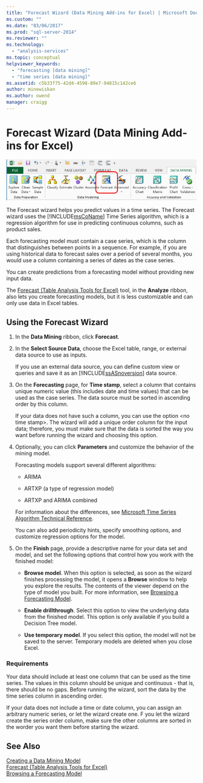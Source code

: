 ```yaml
---
title: "Forecast Wizard (Data Mining Add-ins for Excel) | Microsoft Docs"
ms.custom: ""
ms.date: "03/06/2017"
ms.prod: "sql-server-2014"
ms.reviewer: ""
ms.technology: 
  - "analysis-services"
ms.topic: conceptual
helpviewer_keywords: 
  - "forecasting [data mining]"
  - "time series [data mining]"
ms.assetid: c5b33f75-42d4-4598-89e7-94815c142ce6
author: minewiskan
ms.author: owend
manager: craigg
---
```

# Forecast Wizard (Data Mining Add-ins for Excel)
  ![Associate wizard in Data Mining ribbon](media/dmc-forecast.gif "Associate wizard in Data Mining ribbon")  
  
 The Forecast wizard helps you predict values in a time series. The Forecast wizard uses the [!INCLUDE[msCoName](../includes/msconame-md.md)] Time Series algorithm, which is a regression algorithm for use in predicting continuous columns, such as product sales.  
  
 Each forecasting model must contain a case series, which is the column that distinguishes between points in a sequence. For example, if you are using historical data to forecast sales over a period of several months, you would use a column containing a series of dates as the case series.  
  
 You can create predictions from a forecasting model without providing new input data.  
  
 The [Forecast &#40;Table Analysis Tools for Excel&#41;](forecast-table-analysis-tools-for-excel.md) tool, in the **Analyze** ribbon, also lets you create forecasting models, but it is less customizable and can only use data in Excel tables.  
  
## Using the Forecast Wizard  
  
1.  In the **Data Mining** ribbon, click **Forecast**.  
  
2.  In the **Select Source Data**, choose the Excel table, range, or external data source to use as inputs.  
  
     If you use an external data source, you can define custom view or queries and save it as an [!INCLUDE[ssASnoversion](../includes/ssasnoversion-md.md)] data source.  
  
3.  On the **Forecasting** page, for **Time stamp**, select a column that contains unique numeric value (this includes date and time values) that can be used as the case series. The data source must be sorted in ascending order by this column.  
  
     If your data does not have such a column, you can use the option \<no time stamp>. The wizard will add a unique order column for the input data; therefore, you must make sure that the data is sorted the way you want before running the wizard and choosing this option.  
  
4.  Optionally, you can click **Parameters** and customize the behavior of the mining model.  
  
     Forecasting models support several different algorithms:  
  
    -   ARIMA  
  
    -   ARTXP (a type of regression model)  
  
    -   ARTXP and ARIMA combined  
  
     For information about the differences, see [Microsoft Time Series Algorithm Technical Reference](data-mining/microsoft-time-series-algorithm-technical-reference.md).  
  
     You can also add periodicity hints, specify smoothing options, and customize regression options for the model.  
  
5.  On the **Finish** page, provide a descriptive name for your data set and model, and set the following options that control how you work with the finished model:  
  
    -   **Browse model**. When this option is selected, as soon as the wizard finishes processing the model, it opens a **Browse** window to help you explore the results. The contents of the viewer depend on the type of model you built. For more information, see [Browsing a Forecasting Model](browsing-a-forecasting-model.md).  
  
    -   **Enable drillthrough**. Select this option to view the underlying data from the finished model. This option is only available if you build a Decision Tree model.  
  
    -   **Use temporary model**. If you select this option, the model will not be saved to the server. Temporary models are deleted when you close Excel.  
  
### Requirements  
 Your data should include at least one column that can be used as the time series. The values in this column should be unique and continuous - that is, there should be no gaps. Before running the wizard, sort the data by the time series column in ascending order.  
  
 If your data does not include a time or date column, you can assign an arbitrary numeric series, or let the wizard create one. F you let the wizard create the series order column, make sure the other columns are sorted in the worder you want them before starting the wizard.  
  
## See Also  
 [Creating a Data Mining Model](creating-a-data-mining-model.md)   
 [Forecast &#40;Table Analysis Tools for Excel&#41;](forecast-table-analysis-tools-for-excel.md)   
 [Browsing a Forecasting Model](browsing-a-forecasting-model.md)  
  
  
